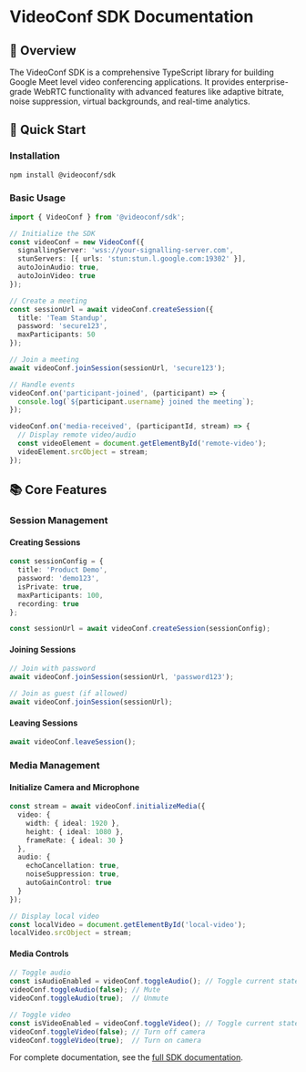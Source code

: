 # VideoConf SDK Documentation

## 🎯 Overview

The VideoConf SDK is a comprehensive TypeScript library for building Google Meet level video conferencing applications. It provides enterprise-grade WebRTC functionality with advanced features like adaptive bitrate, noise suppression, virtual backgrounds, and real-time analytics.

## 🚀 Quick Start

### Installation

```bash
npm install @videoconf/sdk
```

### Basic Usage

```typescript
import { VideoConf } from '@videoconf/sdk';

// Initialize the SDK
const videoConf = new VideoConf({
  signallingServer: 'wss://your-signalling-server.com',
  stunServers: [{ urls: 'stun:stun.l.google.com:19302' }],
  autoJoinAudio: true,
  autoJoinVideo: true
});

// Create a meeting
const sessionUrl = await videoConf.createSession({
  title: 'Team Standup',
  password: 'secure123',
  maxParticipants: 50
});

// Join a meeting
await videoConf.joinSession(sessionUrl, 'secure123');

// Handle events
videoConf.on('participant-joined', (participant) => {
  console.log(`${participant.username} joined the meeting`);
});

videoConf.on('media-received', (participantId, stream) => {
  // Display remote video/audio
  const videoElement = document.getElementById('remote-video');
  videoElement.srcObject = stream;
});
```

## 📚 Core Features

### Session Management

#### Creating Sessions
```typescript
const sessionConfig = {
  title: 'Product Demo',
  password: 'demo123',
  isPrivate: true,
  maxParticipants: 100,
  recording: true
};

const sessionUrl = await videoConf.createSession(sessionConfig);
```

#### Joining Sessions
```typescript
// Join with password
await videoConf.joinSession(sessionUrl, 'password123');

// Join as guest (if allowed)
await videoConf.joinSession(sessionUrl);
```

#### Leaving Sessions
```typescript
await videoConf.leaveSession();
```

### Media Management

#### Initialize Camera and Microphone
```typescript
const stream = await videoConf.initializeMedia({
  video: {
    width: { ideal: 1920 },
    height: { ideal: 1080 },
    frameRate: { ideal: 30 }
  },
  audio: {
    echoCancellation: true,
    noiseSuppression: true,
    autoGainControl: true
  }
});

// Display local video
const localVideo = document.getElementById('local-video');
localVideo.srcObject = stream;
```

#### Media Controls
```typescript
// Toggle audio
const isAudioEnabled = videoConf.toggleAudio(); // Toggle current state
videoConf.toggleAudio(false); // Mute
videoConf.toggleAudio(true);  // Unmute

// Toggle video
const isVideoEnabled = videoConf.toggleVideo(); // Toggle current state
videoConf.toggleVideo(false); // Turn off camera
videoConf.toggleVideo(true);  // Turn on camera
```

For complete documentation, see the [full SDK documentation](./SDK_DOCUMENTATION.md).